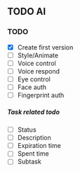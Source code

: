 ## TODO AI


### TODO

- [x] Create first version
- [ ] Style/Animate
- [ ] Voice control
- [ ] Voice respond
- [ ] Eye control
- [ ] Face auth
- [ ] Fingerprint auth

##### Task related todo

- [ ] Status
- [ ] Description
- [ ] Expiration time
- [ ] Spent time
- [ ] Subtask